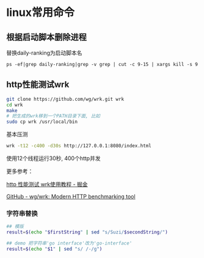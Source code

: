 # linux常用命令

## 根据启动脚本删除进程

替换daily-ranking为启动脚本名

```
ps -ef|grep daily-ranking|grep -v grep | cut -c 9-15 | xargs kill -s 9
```

## http性能测试wrk

```bash
git clone https://github.com/wg/wrk.git wrk
cd wrk
make
# 把生成的wrk移到一个PATH目录下面, 比如
sudo cp wrk /usr/local/bin
```

基本压测

```bash
wrk -t12 -c400 -d30s http://127.0.0.1:8080/index.html
```

使用12个线程运行30秒, 400个http并发

更多参考：

[http 性能测试 wrk使用教程 - 掘金](https://juejin.im/post/6844903550288396296)

[GitHub - wg/wrk: Modern HTTP benchmarking tool](https://github.com/wg/wrk)

### 字符串替换

```sh
## 模版
result=$(echo "$firstString" | sed "s/Suzi/$secondString/")

## demo 把字符串'go interface'改为'go-interface'
result=$(echo "$1" | sed "s/ /-/g")
```
